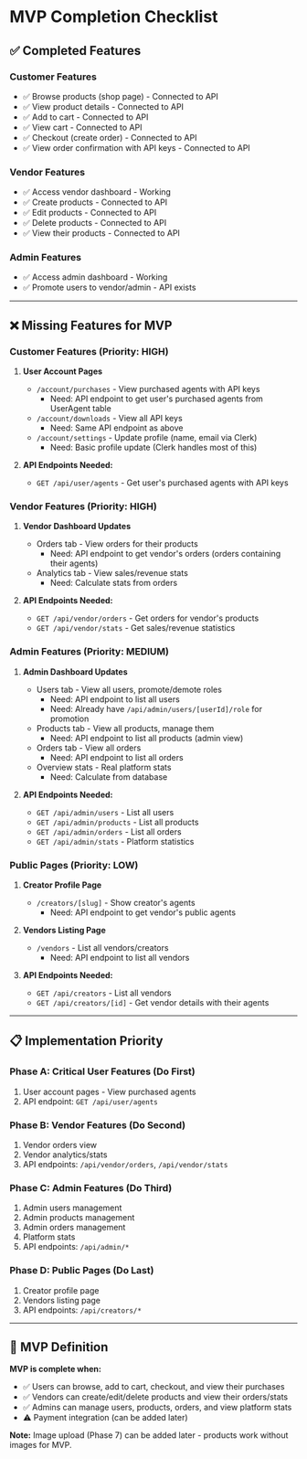 # MVP Completion Checklist

## ✅ Completed Features

### Customer Features
- ✅ Browse products (shop page) - Connected to API
- ✅ View product details - Connected to API  
- ✅ Add to cart - Connected to API
- ✅ View cart - Connected to API
- ✅ Checkout (create order) - Connected to API
- ✅ View order confirmation with API keys - Connected to API

### Vendor Features
- ✅ Access vendor dashboard - Working
- ✅ Create products - Connected to API
- ✅ Edit products - Connected to API
- ✅ Delete products - Connected to API
- ✅ View their products - Connected to API

### Admin Features
- ✅ Access admin dashboard - Working
- ✅ Promote users to vendor/admin - API exists

---

## ❌ Missing Features for MVP

### Customer Features (Priority: HIGH)

1. **User Account Pages**
   - `/account/purchases` - View purchased agents with API keys
     - Need: API endpoint to get user's purchased agents from UserAgent table
   - `/account/downloads` - View all API keys
     - Need: Same API endpoint as above
   - `/account/settings` - Update profile (name, email via Clerk)
     - Need: Basic profile update (Clerk handles most of this)

2. **API Endpoints Needed:**
   - `GET /api/user/agents` - Get user's purchased agents with API keys

### Vendor Features (Priority: HIGH)

1. **Vendor Dashboard Updates**
   - Orders tab - View orders for their products
     - Need: API endpoint to get vendor's orders (orders containing their agents)
   - Analytics tab - View sales/revenue stats
     - Need: Calculate stats from orders

2. **API Endpoints Needed:**
   - `GET /api/vendor/orders` - Get orders for vendor's products
   - `GET /api/vendor/stats` - Get sales/revenue statistics

### Admin Features (Priority: MEDIUM)

1. **Admin Dashboard Updates**
   - Users tab - View all users, promote/demote roles
     - Need: API endpoint to list all users
     - Need: Already have `/api/admin/users/[userId]/role` for promotion
   - Products tab - View all products, manage them
     - Need: API endpoint to list all products (admin view)
   - Orders tab - View all orders
     - Need: API endpoint to list all orders
   - Overview stats - Real platform stats
     - Need: Calculate from database

2. **API Endpoints Needed:**
   - `GET /api/admin/users` - List all users
   - `GET /api/admin/products` - List all products
   - `GET /api/admin/orders` - List all orders
   - `GET /api/admin/stats` - Platform statistics

### Public Pages (Priority: LOW)

1. **Creator Profile Page**
   - `/creators/[slug]` - Show creator's agents
     - Need: API endpoint to get vendor's public agents

2. **Vendors Listing Page**
   - `/vendors` - List all vendors/creators
     - Need: API endpoint to list all vendors

3. **API Endpoints Needed:**
   - `GET /api/creators` - List all vendors
   - `GET /api/creators/[id]` - Get vendor details with their agents

---

## 📋 Implementation Priority

### Phase A: Critical User Features (Do First)
1. User account pages - View purchased agents
2. API endpoint: `GET /api/user/agents`

### Phase B: Vendor Features (Do Second)
1. Vendor orders view
2. Vendor analytics/stats
3. API endpoints: `/api/vendor/orders`, `/api/vendor/stats`

### Phase C: Admin Features (Do Third)
1. Admin users management
2. Admin products management
3. Admin orders management
4. Platform stats
5. API endpoints: `/api/admin/*`

### Phase D: Public Pages (Do Last)
1. Creator profile page
2. Vendors listing page
3. API endpoints: `/api/creators/*`

---

## 🎯 MVP Definition

**MVP is complete when:**
- ✅ Users can browse, add to cart, checkout, and view their purchases
- ✅ Vendors can create/edit/delete products and view their orders/stats
- ✅ Admins can manage users, products, orders, and view platform stats
- ⚠️ Payment integration (can be added later)

**Note:** Image upload (Phase 7) can be added later - products work without images for MVP.

